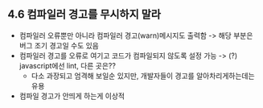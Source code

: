 ## 4.6 컴파일러 경고를 무시하지 말라
- 컴파일러 오류뿐만 아니라 컴파일러 경고(warn)메시지도 출력함 -> 해당 부분은 버그 조기 경고일 수도 있음
- 컴파일러 경고를 오류로 여기고 코드가 컴파일되지 않도록 설정 가능 -> (?) javascript에선 lint, 다른 곳은??
  - 다소 과장되고 엄격해 보일순 있지만, 개발자들이 경고를 알아차리게하는데는 유용
- 컴파일 경고가 안띄게 하는게 이상적